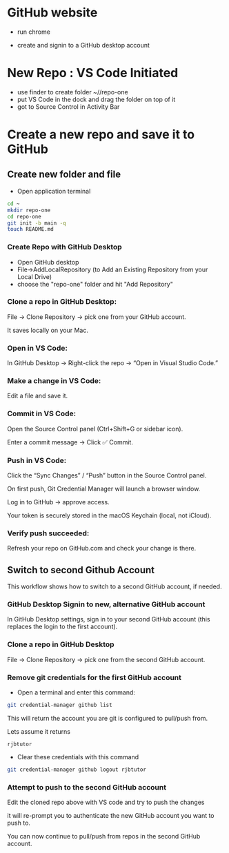 # GitHub website

- run chrome

- create and signin to a GitHub desktop account

# New Repo : VS Code Initiated

- use finder to create folder ~/<github-account-name>/repo-one
- put VS Code in the dock and drag the folder on top of it
- got to Source Control in Activity Bar

# Create a new repo and save it to GitHub

## Create new folder and file

- Open application terminal

```bash
cd ~
mkdir repo-one
cd repo-one
git init -b main -q
touch README.md
```

### Create Repo with GitHub Desktop

- Open GitHub desktop
- File->AddLocalRepository (to Add an Existing Repository from your Local Drive)
- choose the "repo-one" folder and hit "Add Repository"

### Clone a repo in GitHub Desktop:

File → Clone Repository → pick one from your GitHub account.

It saves locally on your Mac.

### Open in VS Code:

In GitHub Desktop → Right-click the repo → “Open in Visual Studio Code.”

### Make a change in VS Code:

Edit a file and save it.

### Commit in VS Code:

Open the Source Control panel (Ctrl+Shift+G or sidebar icon).

Enter a commit message → Click ✅ Commit.

### Push in VS Code:

Click the “Sync Changes” / “Push” button in the Source Control panel.

On first push, Git Credential Manager will launch a browser window.

Log in to GitHub → approve access.

Your token is securely stored in the macOS Keychain (local, not iCloud).

### Verify push succeeded:

Refresh your repo on GitHub.com and check your change is there.

## Switch to second Github Account

This workflow shows how to switch to a second GitHub account, if needed.

### GitHub Desktop Signin to new, alternative GitHub account

In GitHub Desktop settings, sign in to your second GitHub account (this replaces the login to the first account).

### Clone a repo in GitHub Desktop

File → Clone Repository → pick one from the second GitHub account.

### Remove git credentials for the first GitHub account

- Open a terminal and enter this command:

```bash
git credential-manager github list
```

This will return the account you are git is configured to pull/push from.

Lets assume it returns

```
rjbtutor
```

- Clear these credentials with this command

```bash
git credential-manager github logout rjbtutor

```

### Attempt to push to the second GitHub account

Edit the cloned repo above with VS code and try to push the changes

it will re-prompt you to authenticate the new GitHub account you want to push to.

You can now continue to pull/push from repos in the second GitHub account.
